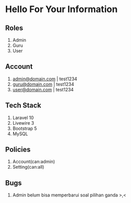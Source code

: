 # Hello For Your Information
## Roles
1. Admin
2. Guru
3. User
## Account
1. admin@domain.com | test1234
2. guru@domain.com | test1234
3. user@domain.com | test1234
## Tech Stack
1. Laravel 10
2. Livewire 3
3. Bootstrap 5
4. MySQL
## Policies
1. Account(can:admin)
2. Setting(can:all)
## Bugs
1. Admin belum bisa memperbarui soal pilihan ganda >,<
